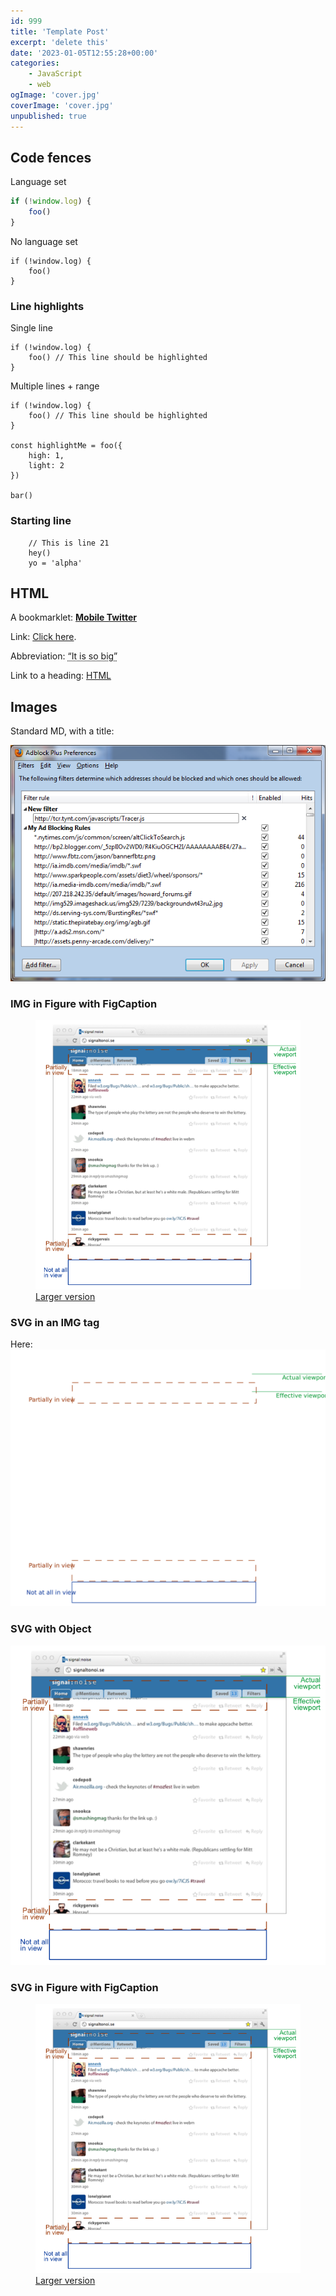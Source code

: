 ```yaml
---
id: 999
title: 'Template Post'
excerpt: 'delete this'
date: '2023-01-05T12:55:28+00:00'
categories:
    - JavaScript
    - web
ogImage: 'cover.jpg'
coverImage: 'cover.jpg'
unpublished: true
---
```


## Code fences

Language set

```js
if (!window.log) {
    foo()
}
```

No language set

```
if (!window.log) {
    foo()
}
```

### Line highlights

Single line

```js::highlight-2
if (!window.log) {
    foo() // This line should be highlighted
}
```

Multiple lines + range

```js::highlight-2,5-8
if (!window.log) {
    foo() // This line should be highlighted
}

const highlightMe = foo({
    high: 1,
    light: 2
})

bar()
```

### Starting line

```js::start-21
    // This is line 21
    hey()
    yo = 'alpha'
```

## HTML

A bookmarklet: <a href="javascript:if(window.location.href.indexOf('twitter.com')<0){window.location.href='https:\/\/mobile.twitter.com/'} else if(window.location.href.indexOf('mobile.twitter.com')<0){window.location.href=window.location.href.replace(/(\w+\.)?twitter\.com/,'mobile.twitter.com');}">**Mobile Twitter**</a>

Link: <a href="/blog/mobile-twitter-bookmarklet-displays-the-new-updated-twitter-on-your-smartphone/#___javascript:if(window.location.href.indexOf('twitter.com')<0){window.location.href='mobile.twitter.com'} else if(window.location.href.indexOf('mobile.twitter.com')<0){window.location.href=window.location.href.replace(/(\w+\.)?twitter\.com/,'mobile.twitter.com');}">Click here</a>.

Abbreviation: <abbr title="'Oh my god. Becky, look at her butt.'">“It is so big”</abbr>

Link to a heading: <a href="#html">HTML</a>

## Images

Standard MD, with a title:

![Hello](test2.png "This is the title")

### IMG in Figure with FigCaption

<figure>
    <img src="svg_background.png" alt="Diagram showing elements of a Twitter feed being in and out of view" />
    <figcaption><a href="https://patik.github.io/within-viewport/example_diagram.svg" target="_blank">Larger version</a></figcaption>
</figure>

### SVG in an IMG tag

Here: <img src="test.svg" alt="testing an SVG" />

### SVG with Object

<object data="test.svg" type="image/svg+xml" width="617" height="626">
    <img src="svg_background.png" alt="Diagram showing elements of a Twitter feed being in and out of view" />
</object>

### SVG in Figure with FigCaption

<figure>
    <object data="test.svg" type="image/svg+xml" width="617" height="626">
        <img src="svg_background.png" alt="Diagram showing elements of a Twitter feed being in and out of view" />
    </object>
    <figcaption><a href="example_diagram.svg" target="_blank">Larger version</a></figcaption>
</figure>
